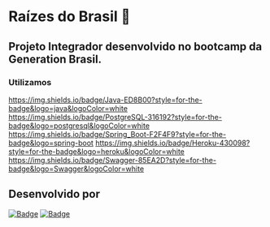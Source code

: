 # Raízes do Brasil :deciduous_tree:

## Projeto Integrador desenvolvido no bootcamp da Generation Brasil.

### Utilizamos 

https://img.shields.io/badge/Java-ED8B00?style=for-the-badge&logo=java&logoColor=white
https://img.shields.io/badge/PostgreSQL-316192?style=for-the-badge&logo=postgresql&logoColor=white
https://img.shields.io/badge/Spring_Boot-F2F4F9?style=for-the-badge&logo=spring-boot
https://img.shields.io/badge/Heroku-430098?style=for-the-badge&logo=heroku&logoColor=white
https://img.shields.io/badge/Swagger-85EA2D?style=for-the-badge&logo=Swagger&logoColor=white

## Desenvolvido por 
[![Badge](https://img.shields.io/badge/-Felipe-green?style=flat-square&labelColor=black&logo=github&logoColor=white&link=https://github.com/kendy09)](https://github.com/kendy09)
[![Badge](https://img.shields.io/badge/-Jessica-green?style=flat-square&labelColor=black&logo=github&logoColor=white&link=https://github.com/jehdiscola)](https://github.com/jehdiscola)




